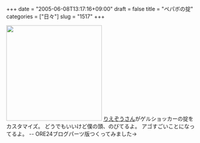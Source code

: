 +++
date = "2005-06-08T13:17:16+09:00"
draft = false
title = "ペパボの掟"
categories = ["日々"]
slug = "1517"
+++

<img src="http://ieiriblog.jugem.jp/?image=4188" width="252" height="252" alt="" class="pict" />
<a href="http://chebu.main.jp/blog/">りえぞうさん</a>がゲルショッカーの掟をカスタマイズ。
どうでもいいけど僕の頭、のびてるよ。
アゴすごいことになってるよ。
--
ORE24ブログパーツ版つくってみました→
